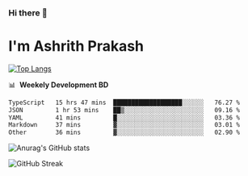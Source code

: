 ### Hi there 👋
# I'm Ashrith Prakash

[![Top Langs](https://github-readme-stats.vercel.app/api/top-langs/?username=xxcheckmatexx&count_private=true&include_all_commits=true&show_icons=true&line_height=20&title_color=FFFFFF&icon_color=FFFFFF&text_color=FFFFFF&bg_color=0D1117&langs_count=8)](https://github.com/anuraghazra/github-readme-stats)

📊 &nbsp;**Weekely Development BD**

<!--START_SECTION:waka-->

```txt
TypeScript   15 hrs 47 mins  ███████████████████░░░░░░   76.27 %
JSON         1 hr 53 mins    ██▒░░░░░░░░░░░░░░░░░░░░░░   09.16 %
YAML         41 mins         █░░░░░░░░░░░░░░░░░░░░░░░░   03.36 %
Markdown     37 mins         ▓░░░░░░░░░░░░░░░░░░░░░░░░   03.01 %
Other        36 mins         ▓░░░░░░░░░░░░░░░░░░░░░░░░   02.90 %
```

<!--END_SECTION:waka-->

![Anurag's GitHub stats](https://github-readme-stats.vercel.app/api?username=xxcheckmatexx&count_private=true&show_icons=true&theme=merko)  

![GitHub Streak](http://github-readme-streak-stats.herokuapp.com?user=xxcheckmatexx&theme=merko&hide_border=true&date_format=M%20j%5B%2C%20Y%5D&fire=DD0E0B)
<br/>
